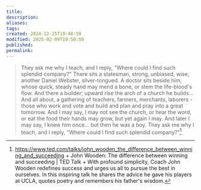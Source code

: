 ```yaml
---
title: 
description: 
aliases: 
tags: 
created: 2024-12-25T19:48:59
modified: 2025-02-09T19:50:50
published: 
permalink: 
---
```


> They ask me why I teach, and I reply, "Where could I find such splendid company?"
> There sits a statesman, strong, unbiased, wise; another Daniel Webster, silver-tongued.
> A doctor sits beside him, whose quick, steady hand may mend a bone, or stem the life-blood's flow.
> And there a builder; upward rise the arch of a church he builds...
> And all about, a gathering of teachers, farmers, merchants, laborers - those who work and vote and build and plan and pray into a great tomorrow.
> And I may say, I may not see the church, or hear the word, or eat the food their hands may grow, but yet again I may.
> And later I may say, I knew him once... but then he was a boy.
> They ask me why I teach, and I reply, "Where could I find such splendid company?"[^1]



[^1]: https://www.ted.com/talks/john_wooden_the_difference_between_winning_and_succeeding + John Wooden: The difference between winning and succeeding | TED Talk + With profound simplicity, Coach John Wooden redefines success and urges us all to pursue the best in ourselves. In this inspiring talk he shares the advice he gave his players at UCLA, quotes poetry and remembers his father's wisdom.
